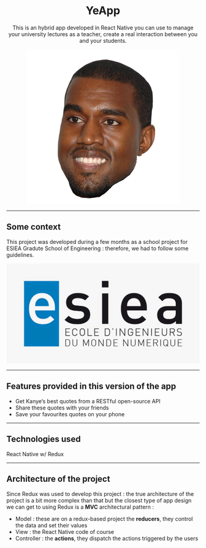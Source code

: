 <h1 align="center">
YeApp
</h1>

<p align="center">
    This is an hybrid app developed in React Native you can use to manage your university lectures as a teacher, create a real interaction between you and your students.
</p>

<p align="center">
    <img src="./assets/images/kanyeIcon.png" alt="Kanye logo" />
</p>

---
## Some context

This project was developed during a few months as a school project for ESIEA Gradute School of Engineering : therefore, we had to follow some guidelines.

<img src="./logo-esiea.jpg" alt="Kanye logo" />

---

## Features provided in this version of the app

<ul>
    <li>Get Kanye‘s best quotes from a RESTful open-source API</li>
    <li>Share these quotes with your friends</li>
    <li>Save your favourites quotes on your phone</li>
</ul>

---
## Technologies used

React Native w/ Redux <br />

---

## Architecture of the project

Since Redux was used to develop this project : the true architecture of the project is a bit more complex than that but the closest type of app design we can get to using Redux is a **MVC** architectural pattern : 
<ul>
    <li>Model : these are on a redux-based project the <strong>reducers</strong>, they control the data and set their values</li>
    <li>View : the React Native code of course</li>
    <li>Controller : the <strong>actions</strong>, they dispatch the actions triggered by the users</li>
</ul>